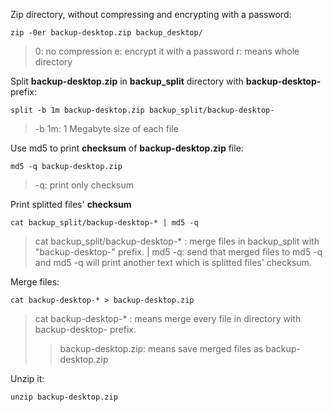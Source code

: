 Zip directory, without compressing and encrypting with a password:

```
zip -0er backup-desktop.zip backup_desktop/
```

> 0: no compression
> e: encrypt it with a password
> r: means whole directory

Split **backup-desktop.zip** in **backup_split** directory with **backup-desktop-** prefix:

```
split -b 1m backup-desktop.zip backup_split/backup-desktop-
```
> -b 1m: 1 Megabyte size of each file

Use md5 to print **checksum** of **backup-desktop.zip** file:

```
md5 -q backup-desktop.zip
```

> -q: print only checksum

Print splitted files' **checksum**

```
cat backup_split/backup-desktop-* | md5 -q
```

> cat backup_split/backup-desktop-* : merge files in backup_split with "backup-desktop-" prefix.
> | md5 -q:  send that merged files to md5 -q and md5 -q will print another text which is splitted files' checksum.


Merge files:

```
cat backup-desktop-* > backup-desktop.zip
```

> cat backup-desktop-* : means merge every file in directory with backup-desktop- prefix.
> > backup-desktop.zip: means save merged files as backup-desktop.zip

Unzip it:

```
unzip backup-desktop.zip
```


